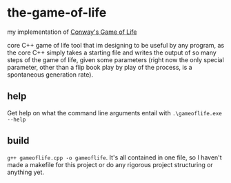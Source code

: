 # the-game-of-life
my implementation of [Conway's Game of Life](https://en.wikipedia.org/wiki/Conway%27s_Game_of_Life)

core C++ game of life tool that im designing to be useful by any program, as the core C++ simply takes a starting file and writes the output of so many steps of the game of life, given some parameters (right now the only special parameter, other than a flip book play by play of the process, is a spontaneous generation rate).

## help
Get help on what the command line arguments entail with `.\gameoflife.exe --help`

## build
`g++ gameoflife.cpp -o gameoflife`. It's all contained in one file, so I haven't made a makefile for this project or do any rigorous project structuring or anything yet.
